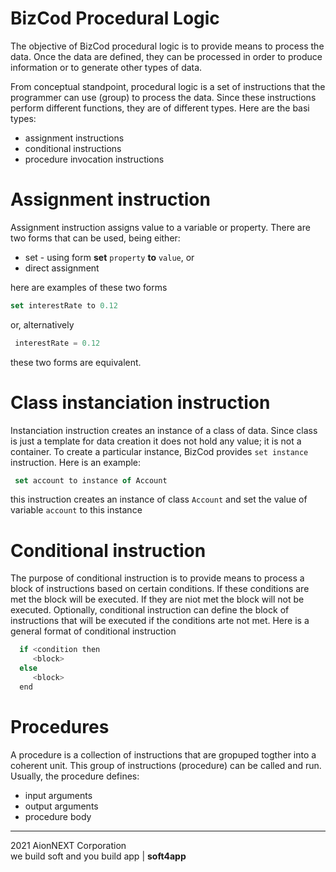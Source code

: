 # BizCod Procedural Logic


The objective of BizCod procedural logic is to provide means to process the data. Once the data are defined, they can be processed in order to produce information or to generate other types of data.

From conceptual standpoint, procedural logic is a set of instructions that the programmer can use (group) to process the data. Since these instructions perform different functions, they are of different types. Here are the basi types:
- assignment instructions
- conditional instructions
- procedure invocation instructions

# Assignment instruction

Assignment instruction assigns value to a variable or property. There are two forms that can be used, being either:
- set - using form **set** `property` **to** `value`, or
- direct assignment

here are examples of these two forms

```js
set interestRate to 0.12

```

or, alternatively

```js
 interestRate = 0.12

```

these two forms are equivalent.


# Class instanciation instruction

Instanciation instruction creates an instance of a class of data. Since class is just a template for data creation it does not hold any value; it is not a container.  To create  a particular instance, BizCod provides `set instance` instruction. Here is an example:


```js
 set account to instance of Account

```

this instruction creates an instance of class `Account` and set the value of variable `account` to this instance



# Conditional instruction

The purpose of conditional instruction is to provide means to process a block of instructions based on certain conditions. If these conditions are met the block will be executed. If they are niot met the block will not be executed. Optionally, conditional instruction can define the block of instructions that will be executed if the conditions arte not met. 
Here is a general format of conditional instruction



```c
  if <condition then
     <block>
  else 
     <block>
  end 

```


# Procedures

A procedure is a collection of instructions that are gropuped togther into a coherent unit. This group of instructions (procedure) can be called and run. Usually, the procedure defines:
- input arguments
- output arguments
- procedure body





____________________
2021 AionNEXT Corporation<br>
we build soft and you build app | <b>soft4app</b>
